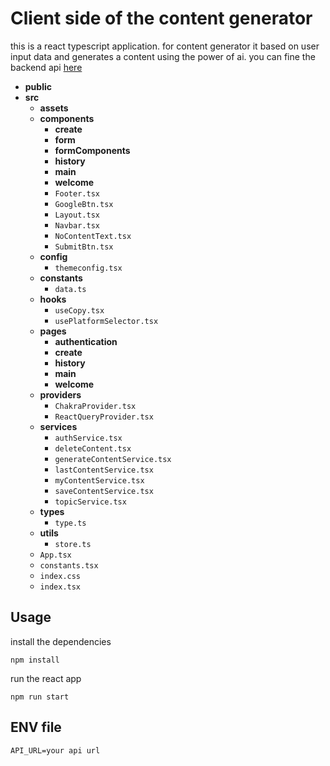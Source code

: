# Client side of the content generator

this is a react typescript application. for content generator it based on user input data and generates a content using the power of ai. you can fine the backend api [here](https://github.com/bouakram/ai-description-generator-api?tab=readme-ov-file)

-   **public**
-   **src**
    -   **assets**
    -   **components**
        -   **create**
        -   **form**
        -   **formComponents**
        -   **history**
        -   **main**
        -   **welcome**
        -   `Footer.tsx`
        -   `GoogleBtn.tsx`
        -   `Layout.tsx`
        -   `Navbar.tsx`
        -   `NoContentText.tsx`
        -   `SubmitBtn.tsx`
    -   **config**
        -   `themeconfig.tsx`
    -   **constants**
        -   `data.ts`
    -   **hooks**
        -   `useCopy.tsx`
        -   `usePlatformSelector.tsx`
    -   **pages**
        -   **authentication**
        -   **create**
        -   **history**
        -   **main**
        -   **welcome**
    -   **providers**
        -   `ChakraProvider.tsx`
        -   `ReactQueryProvider.tsx`
    -   **services**
        -   `authService.tsx`
        -   `deleteContent.tsx`
        -   `generateContentService.tsx`
        -   `lastContentService.tsx`
        -   `myContentService.tsx`
        -   `saveContentService.tsx`
        -   `topicService.tsx`
    -   **types**
        -   `type.ts`
    -   **utils**
        -   `store.ts`
    -   `App.tsx`
    -   `constants.tsx`
    -   `index.css`
    -   `index.tsx`

## Usage

install the dependencies

```shell
npm install
```

run the react app

```shell
npm run start
```

## ENV file

```dotenv
API_URL=your api url
```
